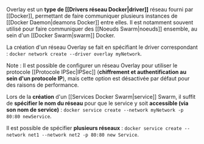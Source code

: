 
Overlay est un **type de [[Drivers réseau Docker|driver]]** réseau fourni par [[Docker]], permettant de faire communiquer plusieurs instances de [[Docker Daemon|deamons Docker]] entre elles. Il est notamment souvent utilisé pour faire communiquer des [[Noeuds Swarm|noeuds]] ensemble, au sein d'un [[Docker Swarm|swarm]] Docker.

La création d'un réseau Overlay se fait en spécifiant le driver correspondant : ``docker network create --driver overlay myNetwork``.

Note : Il est possible de configurer un réseau Overlay pour utiliser le protocole [[Protocole IPSec|IPSec]] (**chiffrement et authentification au sein d'un protocole IP**), mais cette option est désactivée par défaut pour des raisons de performance.

Lors de la **création** d'un [[Services Docker Swarm|service]] Swarm, il suffit de **spécifier le nom du réseau** pour que le service y soit **accessible (via son nom de service)** : ``docker service create --network myNetwork -p 80:80 newService``.

Il est possible de spécifier **plusieurs réseaux** : ``docker service create --network net1 --network net2 -p 80:80 new Service``.